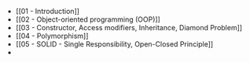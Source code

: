 - [[01 - Introduction]]
- [[02 - Object-oriented programming (OOP)]]
- [[03 - Constructor, Access modifiers, Inheritance, Diamond Problem]]
- [[04 - Polymorphism]]
- [[05 - SOLID - Single Responsibility, Open-Closed Principle]]
- 
